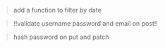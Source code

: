 > add a function to filter by date

> !!validate username password and email on post!!

> hash password on put and patch